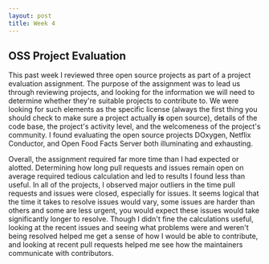 ```yaml
---
layout: post
title: Week 4
---
```


## OSS Project Evaluation
This past week I reviewed three open source projects as part of a project evaluation assignment. The purpose of the assignment was to lead us through reviewing projects, and looking for the information we will need to determine whether they're suitable projects to contribute to. We were looking for such elements as the specific license (always the first thing you should check to make sure a project actually **is** open source), details of the code base, the project's activity level, and the welcomeness of the project's community.  I found evaluating the open source projects DOxygen, Netflix Conductor, and Open Food Facts Server both illuminating and exhausting.

Overall, the assignment required far more time than I had expected or alotted. Determining how long pull requests and issues remain open on average required tedious calculation and led to results I found less than useful. In all of the projects, I observed major outliers in the time pull requests and issues were closed, especially for issues. It seems logical that the time it takes to resolve issues would vary, some issues are harder than others and some are less urgent, you would expect these issues would take significantly longer to resolve. Though I didn't fine the calculations useful, looking at the recent issues and seeing what problems were and weren't being resolved helped me get a sense of how I would be able to contribute, and looking at recent pull requests helped me see how the maintainers communicate with contributors.
